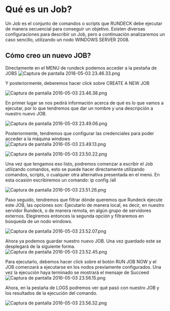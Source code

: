 # Qué es un Job? #

Un Job es el conjunto de comandos o scripts que RUNDECK debe ejecutar de manera secuencial para conseguir un objetivo. Existen diversas configuraciones para describir un Job, pero a continuación analizaremos un caso sencillo, utilizando un nodo WINDOWS SERVER 2008.

## Cómo creo un nuevo JOB? ## 

Directamente en el MENU de rundeck podemos acceder a la pestaña de JOBS
![Captura de pantalla 2016-05-03 23.46.33.png](https://bitbucket.org/repo/rk5MXr/images/4101445720-Captura%20de%20pantalla%202016-05-03%2023.46.33.png)

Y posteriormente, deberemos hacer click sobre CREATE A NEW JOB

![Captura de pantalla 2016-05-03 23.46.38.png](https://bitbucket.org/repo/rk5MXr/images/149103932-Captura%20de%20pantalla%202016-05-03%2023.46.38.png)

En primer lugar se nos pedirá información acerca de qué es lo que vamos a ejecutar, por lo que tendremos que dar un nombre y una descripción a nuestro nuevo JOB.

![Captura de pantalla 2016-05-03 23.49.06.png](https://bitbucket.org/repo/rk5MXr/images/4061113071-Captura%20de%20pantalla%202016-05-03%2023.49.06.png)

Posteriormente, tendremos que configurar las credenciales para poder acceder a la máquina windows
![Captura de pantalla 2016-05-03 23.49.13.png](https://bitbucket.org/repo/rk5MXr/images/1071742155-Captura%20de%20pantalla%202016-05-03%2023.49.13.png)

![Captura de pantalla 2016-05-03 23.50.22.png](https://bitbucket.org/repo/rk5MXr/images/159504212-Captura%20de%20pantalla%202016-05-03%2023.50.22.png)



Una vez que tengamos eso listo, podremos comenzar a escribir el Job utilizando comandos, esto se puede hacer directamente utilizando comandos, scripts, o cualquier otra alternativa presentada en el menú. En esta ocasión escribiremos un comando: ip config /all

![Captura de pantalla 2016-05-03 23.51.26.png](https://bitbucket.org/repo/rk5MXr/images/1758305194-Captura%20de%20pantalla%202016-05-03%2023.51.26.png)


Paso seguido, tendremos que filtrar dónde queremos que Rundeck ejecute este JOB, las opciones son: Ejecutarlo de manera local, es decir, en nuestro servidor Rundeck, o de manera remota, en algún grupo de servidores externos.
Elegiremos entonces la segunda opción y filtraremos en búsqueda de un nodo windows.

![Captura de pantalla 2016-05-03 23.52.07.png](https://bitbucket.org/repo/rk5MXr/images/3693067642-Captura%20de%20pantalla%202016-05-03%2023.52.07.png)

Ahora ya podemos guardar nuestro nuevo JOB. Una vez guardado este se desplegará de la siguiente forma.
![Captura de pantalla 2016-05-03 23.52.45.png](https://bitbucket.org/repo/rk5MXr/images/113015210-Captura%20de%20pantalla%202016-05-03%2023.52.45.png)

Para ejecutarlo, debemos hacer click sobre el botón RUN JOB NOW y el JOB comenzará a ejecutarse en los nodos previamente configurados. Una vez la ejecución haya terminado se mostrará el mensaje de Succeed
![Captura de pantalla 2016-05-03 23.56.15.png](https://bitbucket.org/repo/rk5MXr/images/609734261-Captura%20de%20pantalla%202016-05-03%2023.56.15.png)

Ahora, en la pestaña de LOGS podremos ver qué pasó con nuestro JOB y los resultados de la ejecución del comando.

![Captura de pantalla 2016-05-03 23.56.32.png](https://bitbucket.org/repo/rk5MXr/images/2681590288-Captura%20de%20pantalla%202016-05-03%2023.56.32.png)